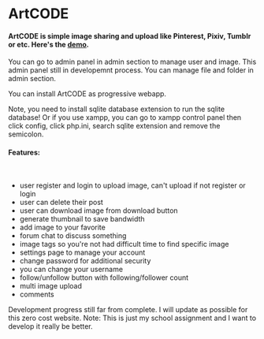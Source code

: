 
<h1>ArtCODE</h1>

<h4>ArtCODE is simple image sharing and upload like Pinterest, Pixiv, Tumblr or etc. Here's the <a href="https://test-artcode.artworldjp.repl.co/" target="_blank">demo</a>.</h4>

You can go to admin panel in admin section to manage user and image. This admin panel still in developemnt process. You can manage file and folder in admin section.

You can install ArtCODE as progressive webapp.

Note, you need to install sqlite database extension to run the sqlite database! Or if you use xampp, you can go to xampp control panel then click config, click php.ini, search sqlite extension and remove the semicolon.
<br>
<h4>Features:</h4>
<br>
<ul>
<li>user register and login to upload image, can't upload if not register or login</li>
<li>user can delete their post</li>
<li>user can download image from download button</li>
<li>generate thumbnail to save bandwidth</li>
<li>add image to your favorite</li>
<li>forum chat to discuss something</li>
<li>image tags so you're not had difficult time to find specific image</li>
<li>settings page to manage your account</li>
<li>change password for additional security</li>
<li>you can change your username</li>
<li>follow/unfollow button with following/follower count</li>
<li>multi image upload</li>
<li>comments</li>
</ul>

Development progress still far from complete. I will update as possible for this zero cost website.
Note: This is just my school assignment and I want to develop it really be better.
